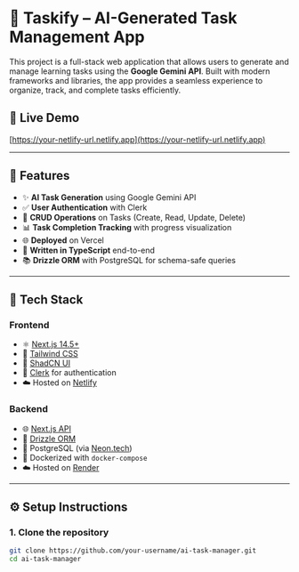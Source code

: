# 🧠 Taskify – AI-Generated Task Management App

This project is a full-stack web application that allows users to generate and manage learning tasks using the **Google Gemini API**. Built with modern frameworks and libraries, the app provides a seamless experience to organize, track, and complete tasks efficiently.

## 🚀 Live Demo

 [https://your-netlify-url.netlify.app](https://your-netlify-url.netlify.app)  
 
---

## 📌 Features

- ✨ **AI Task Generation** using Google Gemini API
- ✅ **User Authentication** with Clerk
- 📝 **CRUD Operations** on Tasks (Create, Read, Update, Delete)
- 📊 **Task Completion Tracking** with progress visualization
- 🌐 **Deployed** on Vercel
- 🧪 **Written in TypeScript** end-to-end
- 📚 **Drizzle ORM** with PostgreSQL for schema-safe queries

---

## 🧱 Tech Stack

### Frontend
- ⚛️ [Next.js 14.5+](https://nextjs.org/)
- 💅 [Tailwind CSS](https://tailwindcss.com/)
- 🧩 [ShadCN UI](https://ui.shadcn.com/)
- 🔐 [Clerk](https://clerk.com/) for authentication
- ☁️ Hosted on [Netlify](https://www.netlify.com/)

### Backend
- 🌐 [Next.js API](https://nextjs.org/blog/building-apis-with-nextjs)
- 🧠 [Drizzle ORM](https://orm.drizzle.team/)
- 🐘 PostgreSQL (via [Neon.tech](https://neon.tech/))
- 🐳 Dockerized with `docker-compose`
- ☁️ Hosted on [Render](https://render.com/)

---

## ⚙️ Setup Instructions

### 1. Clone the repository

```bash
git clone https://github.com/your-username/ai-task-manager.git
cd ai-task-manager
